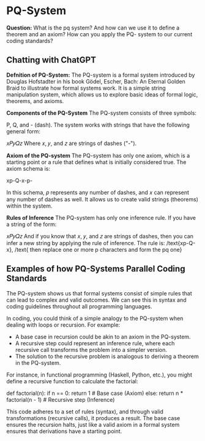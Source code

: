 # PQ-System
**Question:** What is the pq system? And how can we use it to define a theorem and an axiom? How can you apply the PQ- system to our current coding standards?

## Chatting with ChatGPT

**Defnition of PQ-System:** The PQ-system is a formal system introduced by Douglas Hofstadter in his book Gödel, Escher, Bach: An Eternal Golden Braid to illustrate how formal systems work. It is a simple string manipulation system, which allows us to explore basic ideas of formal logic, theorems, and axioms.

**Components of the PQ-System**
The PQ-system consists of three symbols:

P, Q, and - (dash).
The system works with strings that have the following general form:

𝑥𝑃𝑦𝑄𝑧
Where 𝑥, 𝑦, and 𝑧 are strings of dashes ("-").

**Axiom of the PQ-system**
The PQ-system has only one axiom, which is a starting point or a rule that defines what is initially considered true. The axiom schema is:

xp-Q-x-p-

In this schema, 𝑝 represents any number of dashes, and 𝑥 can represent any number of dashes as well. It allows us to create valid strings (theorems) within the system.

**Rules of Inference**
The PQ-system has only one inference rule. If you have a string of the form:

𝑥𝑃𝑦𝑄𝑧
And if you know that 
𝑥, 𝑦, and 𝑧 are strings of dashes, then you can infer a new string by applying the rule of inference. The rule is:
/text{xp-Q-x}, /text{ then replace one or more p characters and form the pq one}


## Examples of how PQ-Systems Parallel Coding Standards
The PQ-system shows us that formal systems consist of simple rules that can lead to complex and valid outcomes. We can see this in syntax and coding guidelines throughout all programming languages.

In coding, you could think of a simple analogy to the PQ-system when dealing with loops or recursion. For example:
- A base case in recursion could be akin to an axiom in the PQ-system.
- A recursive step could represent an inference rule, where each recursive call transforms the problem into a simpler version.
- The solution to the recursive problem is analogous to deriving a theorem in the PQ-system.

For instance, in functional programming (Haskell, Python, etc.), you might define a recursive function to calculate the factorial:

def factorial(n):
    if n == 0:
        return 1  # Base case (Axiom)
    else:
        return n * factorial(n - 1)  # Recursive step (Inference)
        
This code adheres to a set of rules (syntax), and through valid transformations (recursive calls), it produces a result. The base case ensures the recursion halts, just like a valid axiom in a formal system ensures that derivations have a starting point.

